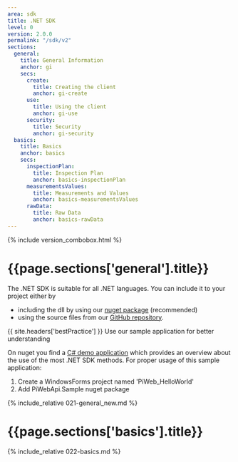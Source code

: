 ```yaml
---
area: sdk
title: .NET SDK
level: 0
version: 2.0.0
permalink: "/sdk/v2"
sections:
  general:
    title: General Information
    anchor: gi
    secs:
      create:
        title: Creating the client
        anchor: gi-create
      use:
        title: Using the client
        anchor: gi-use
      security:
        title: Security
        anchor: gi-security
  basics:
    title: Basics
    anchor: basics
    secs:
      inspectionPlan:
        title: Inspection Plan
        anchor: basics-inspectionPlan
      measurementsValues:
        title: Measurements and Values
        anchor: basics-measurementsValues
      rawData:
        title: Raw Data
        anchor: basics-rawData
---
```


{% include version_combobox.html %}

<h1 id="{{page.sections['general'].anchor}}">{{page.sections['general'].title}}</h1>

The .NET SDK is suitable for all .NET languages. You can include it to your project either by

- including the dll by using our [nuget package](https://www.nuget.org/packages/Zeiss.IMT.PiWebApi.Client/) (recommended)
- using the source files from our [GitHub repository](https://github.com/ZEISS-PiWeb/PiWeb-Api).

{{ site.headers['bestPractice'] }} Use our sample application for better understanding

On nuget you find a [C# demo application](https://www.nuget.org/packages/Zeiss.IMT.PiWebApi.Sample/) which provides an overview about the use of the most .NET SDK methods.
For proper usage of this sample application:

1. Create a WindowsForms project named 'PiWeb_HelloWorld'
2. Add PiWebApi.Sample nuget package

{% include_relative 021-general_new.md %}

<h1 id="{{page.sections['basics'].anchor}}">{{page.sections['basics'].title}}</h1>

{% include_relative 022-basics.md %}
